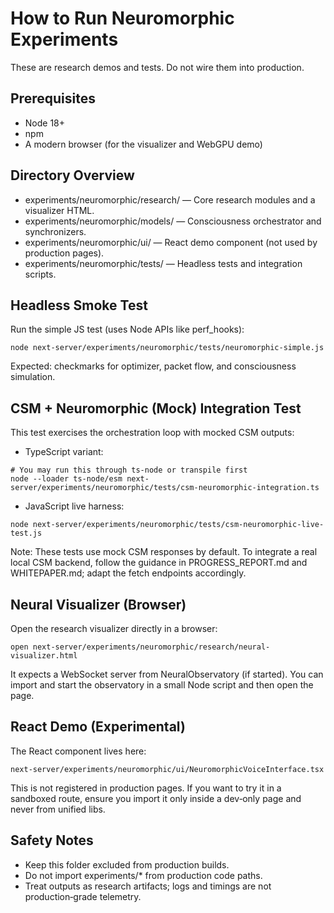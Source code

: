 # How to Run Neuromorphic Experiments

These are research demos and tests. Do not wire them into production.

## Prerequisites
- Node 18+
- npm
- A modern browser (for the visualizer and WebGPU demo)

## Directory Overview
- experiments/neuromorphic/research/ — Core research modules and a visualizer HTML.
- experiments/neuromorphic/models/ — Consciousness orchestrator and synchronizers.
- experiments/neuromorphic/ui/ — React demo component (not used by production pages).
- experiments/neuromorphic/tests/ — Headless tests and integration scripts.

## Headless Smoke Test
Run the simple JS test (uses Node APIs like perf_hooks):

```
node next-server/experiments/neuromorphic/tests/neuromorphic-simple.js
```

Expected: checkmarks for optimizer, packet flow, and consciousness simulation.

## CSM + Neuromorphic (Mock) Integration Test
This test exercises the orchestration loop with mocked CSM outputs:

- TypeScript variant:
```
# You may run this through ts-node or transpile first
node --loader ts-node/esm next-server/experiments/neuromorphic/tests/csm-neuromorphic-integration.ts
```

- JavaScript live harness:
```
node next-server/experiments/neuromorphic/tests/csm-neuromorphic-live-test.js
```

Note: These tests use mock CSM responses by default. To integrate a real local CSM backend, follow the guidance in PROGRESS_REPORT.md and WHITEPAPER.md; adapt the fetch endpoints accordingly.

## Neural Visualizer (Browser)
Open the research visualizer directly in a browser:
```
open next-server/experiments/neuromorphic/research/neural-visualizer.html
```
It expects a WebSocket server from NeuralObservatory (if started). You can import and start the observatory in a small Node script and then open the page.

## React Demo (Experimental)
The React component lives here:
```
next-server/experiments/neuromorphic/ui/NeuromorphicVoiceInterface.tsx
```
This is not registered in production pages. If you want to try it in a sandboxed route, ensure you import it only inside a dev‑only page and never from unified libs.

## Safety Notes
- Keep this folder excluded from production builds.
- Do not import experiments/* from production code paths.
- Treat outputs as research artifacts; logs and timings are not production‑grade telemetry.
